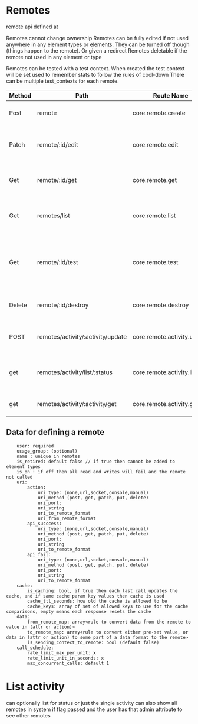 # Remotes

remote api defined at


Remotes cannot change ownership
Remotes can be fully edited if not used anywhere in any element types or elements. They can be turned off though (things happen to the remote). Or given a redirect
Remotes deletable if the remote not used in any element or type

Remotes can be tested with a test context. When created the test context will be set used to remember stats to follow the rules of cool-down
There can be multiple test_contexts for each remote.




| Method | Path                              | Route Name                  | ToDo | Operation                                             | Args                                                                     |
|--------|-----------------------------------|-----------------------------|:-----|-------------------------------------------------------|--------------------------------------------------------------------------|
| Post   | remote                            | core.remote.create          |      | Makes a new remote                                    | Required name                                                            |
| Patch  | remote/:id/edit                   | core.remote.edit            |      | Edit part of value, if possible, sparse               | Any detail , sparse update                                               |
| Get    | remote/:id/get                    | core.remote.get             |      | returns full remote info                              | flags for detail level                                                   |
| Get    | remotes/list                      | core.remote.list            |      | searches for remotes that can use                     | iterator                                                                 |
| Get    | remote/:id/test                   | core.remote.test            |      | Sends to the Remote, returns remote activity to track | add json body for the values it draws on                                 |
| Delete | remote/:id/destroy                | core.remote.destroy         |      | Delete Remote, if the user can                        |                                                                          |
| POST   | remotes/activity/:activity/update | core.remote.activity.update |      | completes a manual waiting remote                     | json or xml or http code or headers or text                              |
| get    | remotes/activity/list/:status     | core.remote.activity.list   |      | lists activity                                        | iterator,can filter it for manual(types), activity state (or all states) |
| get    | remotes/activity/:activity/get    | core.remote.activity.get    |      | gets a remote activity                                |                                                                          |

## Data for defining a remote


        user: required
        usage_group: (optional)
        name : unique in remotes
        is_retired: default false // if true then cannot be added to element types
        is_on : if off then all read and writes will fail and the remote not called
        uri:
            action:
                uri_type: (none,url,socket,console,manual)
                uri_method (post, get, patch, put, delete)
                uri_port:
                uri_string 
                uri_to_remote_format
                uri_from_remote_format
            api_succcess:
                uri_type: (none,url,socket,console,manual)
                uri_method (post, get, patch, put, delete)
                uri_port:
                uri_string 
                uri_to_remote_format
            api_fail:
                uri_type: (none,url,socket,console,manual)
                uri_method (post, get, patch, put, delete)
                uri_port:
                uri_string 
                uri_to_remote_format
        cache:
            is_caching: bool, if true then each last call updates the cache, and if same cache param key values then cache is used
            cache_ttl_seconds: how old the cache is allowed to be
            cache_keys: array of set of allowed keys to use for the cache comparisons, empty means each response resets the cache
        data:
            from_remote_map: array<rule to convert data from the remote to value in (attr or action)>
            to_remote_map: array<rule to convert either pre-set value, or data in (attr or action) to some part of a data format to the remote>
            is_sending_context_to_remote: bool (default false)
        call_schedule:
            rate_limit_max_per_unit: x
            rate_limit_unit_in_seconds: x
            max_concurrent_calls: default 1

# List activity 
can optionally list for status or just the single activity
can also show all remotes in system  if flag passed and the user has that admin attribute to see other remotes
